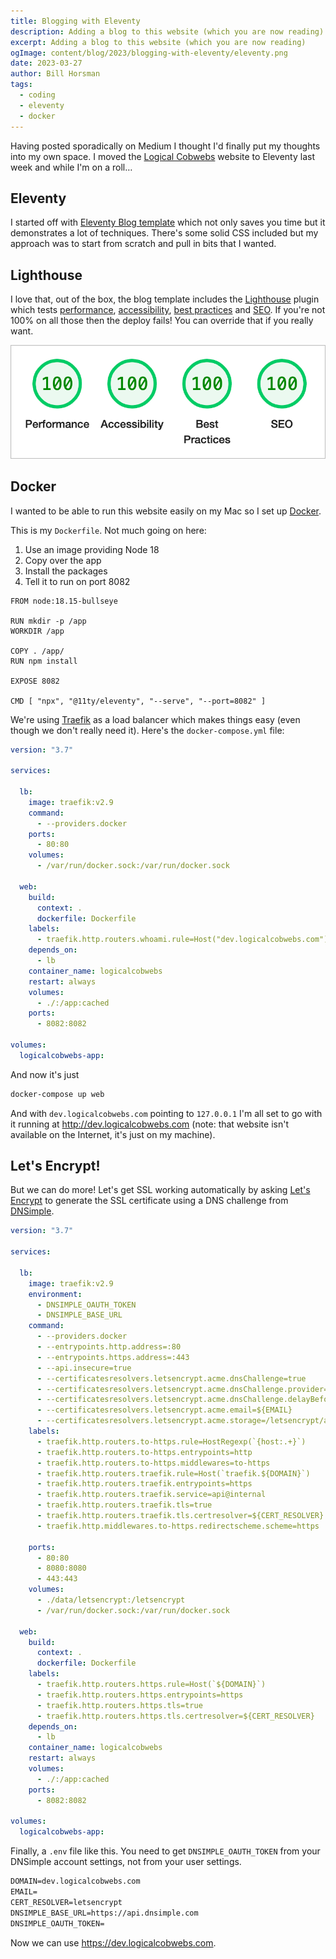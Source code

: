 ```yaml
---
title: Blogging with Eleventy
description: Adding a blog to this website (which you are now reading)
excerpt: Adding a blog to this website (which you are now reading)
ogImage: content/blog/2023/blogging-with-eleventy/eleventy.png
date: 2023-03-27
author: Bill Horsman
tags:
  - coding
  - eleventy
  - docker
---
```


Having posted sporadically on Medium I thought I'd finally put my thoughts into my own space. I moved the [Logical Cobwebs](https://logicalcobwebs.com) website to Eleventy last week and while I'm on a roll&hellip;


## Eleventy

I started off with [Eleventy Blog template](https://github.com/11ty/eleventy-base-blog) which not only saves you time but it demonstrates a lot of techniques. There's some solid CSS included but my approach was to start from scratch and pull in bits that I wanted.

## Lighthouse

I love that, out of the box, the blog template includes the [Lighthouse](https://developer.chrome.com/docs/lighthouse/) plugin which tests [performance](https://developer.chrome.com/docs/lighthouse/performance/), [accessibility](https://developer.chrome.com/docs/lighthouse/accessibility/), [best practices](https://developer.chrome.com/docs/lighthouse/best-practices/) and [SEO](https://developer.chrome.com/docs/lighthouse/seo/). If you're not 100% on all those then the deploy fails! You can override that if you really want.

<img src="./four-hundred.png" alt="100% on all four metrics">

## Docker

I wanted to be able to run this website easily on my Mac so I set up [Docker](https://www.docker.com/).

This is my `Dockerfile`. Not much going on here:

1. Use an image providing Node 18
2. Copy over the app
3. Install the packages
4. Tell it to run on port 8082

```docker
FROM node:18.15-bullseye

RUN mkdir -p /app
WORKDIR /app

COPY . /app/
RUN npm install

EXPOSE 8082

CMD [ "npx", "@11ty/eleventy", "--serve", "--port=8082" ]
```

We're using [Traefik](https://traefik.io/) as a load balancer which makes things easy (even though we don't really need it). Here's the `docker-compose.yml` file:


```yml
version: "3.7"

services:

  lb:
    image: traefik:v2.9
    command:
      - --providers.docker
    ports:
      - 80:80
    volumes:
      - /var/run/docker.sock:/var/run/docker.sock

  web:
    build:
      context: .
      dockerfile: Dockerfile
    labels:
      - traefik.http.routers.whoami.rule=Host("dev.logicalcobwebs.com")"
    depends_on:
      - lb
    container_name: logicalcobwebs
    restart: always
    volumes:
      - ./:/app:cached
    ports:
      - 8082:8082

volumes:
  logicalcobwebs-app:
```

And now it's just

```sh
docker-compose up web
```

And with `dev.logicalcobwebs.com` pointing to `127.0.0.1` I'm all set to go with it running at http://dev.logicalcobwebs.com (note: that website isn't available on the Internet, it's just on my machine).

## Let's Encrypt!

But we can do more! Let's get SSL working automatically by asking [Let's Encrypt](https://letsencrypt.org/) to generate the SSL certificate using a DNS challenge from [DNSimple](https://dnsimple.com).


```yml
version: "3.7"

services:

  lb:
    image: traefik:v2.9
    environment:
      - DNSIMPLE_OAUTH_TOKEN
      - DNSIMPLE_BASE_URL
    command:
      - --providers.docker
      - --entrypoints.http.address=:80
      - --entrypoints.https.address=:443
      - --api.insecure=true
      - --certificatesresolvers.letsencrypt.acme.dnsChallenge=true
      - --certificatesresolvers.letsencrypt.acme.dnsChallenge.provider=dnsimple
      - --certificatesresolvers.letsencrypt.acme.dnsChallenge.delayBeforeCheck=0
      - --certificatesresolvers.letsencrypt.acme.email=${EMAIL}
      - --certificatesresolvers.letsencrypt.acme.storage=/letsencrypt/acme.json
    labels:
      - traefik.http.routers.to-https.rule=HostRegexp(`{host:.+}`)
      - traefik.http.routers.to-https.entrypoints=http
      - traefik.http.routers.to-https.middlewares=to-https
      - traefik.http.routers.traefik.rule=Host(`traefik.${DOMAIN}`)
      - traefik.http.routers.traefik.entrypoints=https
      - traefik.http.routers.traefik.service=api@internal
      - traefik.http.routers.traefik.tls=true
      - traefik.http.routers.traefik.tls.certresolver=${CERT_RESOLVER}
      - traefik.http.middlewares.to-https.redirectscheme.scheme=https

    ports:
      - 80:80
      - 8080:8080
      - 443:443
    volumes:
      - ./data/letsencrypt:/letsencrypt
      - /var/run/docker.sock:/var/run/docker.sock

  web:
    build:
      context: .
      dockerfile: Dockerfile
    labels:
      - traefik.http.routers.https.rule=Host(`${DOMAIN}`)
      - traefik.http.routers.https.entrypoints=https
      - traefik.http.routers.https.tls=true
      - traefik.http.routers.https.tls.certresolver=${CERT_RESOLVER}
    depends_on:
      - lb
    container_name: logicalcobwebs
    restart: always
    volumes:
      - ./:/app:cached
    ports:
      - 8082:8082

volumes:
  logicalcobwebs-app:
```

Finally, a `.env` file like this. You need to get `DNSIMPLE_OAUTH_TOKEN` from your DNSimple account settings, not from your user settings.

```txt
DOMAIN=dev.logicalcobwebs.com
EMAIL=
CERT_RESOLVER=letsencrypt
DNSIMPLE_BASE_URL=https://api.dnsimple.com
DNSIMPLE_OAUTH_TOKEN=
```

Now we can use https://dev.logicalcobwebs.com.
